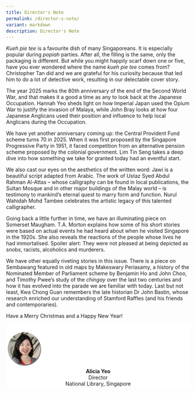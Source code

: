 ```yaml
---
title: Director's Note
permalink: /director-s-note/
variant: markdown
description: Director's Note
---
```

_Kueh pie tee_ is a favourite dish of many Singaporeans. It is especially popular during _popiah_ parties. After all, the filling is the same, only the packaging is different. But while you might happily scarf down one or five, have you ever wondered where the name _kueh pie tee_ comes from? Christopher Tan did and we are grateful for his curiosity because that led him to do a lot of detective work, resulting in our delectable cover story.

The year 2025 marks the 80th anniversary of the end of the Second World War, and that makes it a good a time as any to look back at the Japanese Occupation. Hannah Yeo sheds light on how Imperial Japan used the Opium War to justify the invasion of Malaya, while John Bray looks at how four Japanese Anglicans used their position and influence to help local Anglicans during the Occupation.

We have yet another anniversary coming up: the Central Provident Fund scheme turns 70 in 2025. When it was first proposed by the Singapore Progressive Party in 1951, it faced competition from an alternative pension scheme proposed by the colonial government. Lim Tin Seng takes a deep dive into how something we take for granted today had an eventful start.

We also cast our eyes on the aesthetics of the written word: Jawi is a beautiful script adapted from Arabic. The work of Ustaz Syed Abdul Rahman Al-Attas – whose calligraphy can be found in local publications, the Sultan Mosque and in other major buildings of the Malay world – is testimony to mankind’s eternal quest to marry form and function. Nurul Wahidah Mohd Tambee celebrates the artistic legacy of this talented calligrapher.

Going back a little further in time, we have an illuminating piece on Somerset Maugham. T.A. Morton explains how some of his short stories were based on actual events he had heard about when he visited Singapore in the 1920s. She also reveals the reactions of the people whose lives he had immortalised. Spoiler alert: They were not pleased at being depicted as snobs, racists, alcoholics and murderers.

We have other equally riveting stories in this issue. There is a piece on Sembawang featured in old maps by Makeswary Periasamy, a history of the Nominated Member of Parliament scheme by Benjamin Ho and John Choo, and Timothy Pwee’s study of the _chingay_ over the last two centuries and how it has evolved into the parade we are familiar with today. Last but not least, Kwa Chong Guan remembers the late historian Dr John Bastin, whose research enriched our understanding of Stamford Raffles (and his friends and contemporaries).

Have a Merry Christmas and a Happy New Year!


<div style="background-color: white;">
<br>
<img src="/images/vol-17-issue-3/Director.png" style="width: 100px; height: 100px;">
<center><b>Alicia Yeo</b><br>Director<br>National Library, Singapore</center>
</div>